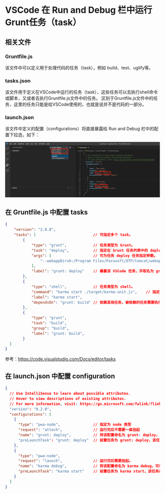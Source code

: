 # VSCode 在 Run and Debug 栏中运行Grunt任务（task）

## 相关文件

### Gruntfile.js

该文件中可以定义用于处理代码的任务（task），例如 build、test、uglify等。

### tasks.json

该文件用于定义在VSCode中运行的任务（task），这些任务可以去执行shell命令或脚本，又或者去执行Gruntfile.js文件中的任务。
区别于Gruntfile.js文件中的任务，这里的任务只能是给VSCode使用的，也就是说并不是代码的一部分。

### launch.json

该文件中定义的配置（configurations）将直接暴露给 Run and Debug 栏中的配置下拉选，如下：

![Run and Debug栏中的配置选项](./images/Run-and-Debug-configuration.jpg "Run and Debug栏中的配置选项")

## 在 Gruntfile.js 中配置 tasks

```json
{
	"version": "2.0.0",
	"tasks": [                          // 可指定多个 task。
        {
            "type": "grunt",            // 任务类型为 Grunt。
            "task": "deploy",           // 指定在 Grunt 任务列表中的 deploy 任务。
            "args": [                   // 可为任务 deploy 任务指定参数。
                "--webappDir=D:/Program Files/Parasoft/DTP/tomcat/webapps/grs"
            ],
            "label": "grunt: deploy"    // 暴露该 VSCode 任务，并取名为 grunt: deploy。稍后可以在 launch.json 使用该名称来调用该任务。
        },
        {
            "type": "shell",            // 任务类型为 shell。
            "command": "karma start ./target/karma-unit.js",    // 指定 shell 命令行。
            "label": "karma start",
            "dependsOn": "grunt: build" // 依赖其他任务，被依赖的任务需要执行完毕后才开始执行该任务。
        },
        {
            "type": "grunt",
            "task": "build",
            "group": "build",
            "label": "grunt: build",
        }
  ]
}
```

参考：https://code.visualstudio.com/Docs/editor/tasks

## 在 launch.json 中配置 configuration

```json
{
  // Use IntelliSense to learn about possible attributes.
  // Hover to view descriptions of existing attributes.
  // For more information, visit: https://go.microsoft.com/fwlink/?linkid=830387
  "version": "0.2.0",
  "configurations": [
    {
      "type": "pwa-node",               // 指定为 node 类型
      "request": "attach",              // 运行完后不需要一直挂起
      "name": "grunt: deploy",          // 将该配置命名为 grunt: deploy，可以在 Run and Debug 栏中的下拉选查看。
      "preLaunchTask": "grunt: deploy"  // 前置任务为 grunt: deploy，该任务存在与 tasks.json 中，因为当前配置没有其他特殊操作，所以该配置则被认为是专门执行grunt: deploy 任务的。
    },
    {
      "type": "pwa-node",
      "request": "launch",              // 运行完后需要挂起。
      "name": "karma debug",            // 将该配置命名为 karma debug，可以在 Run and Debug 栏中的下拉选查看。
      "preLaunchTask": "karma start"    // 前置任务为 karma start，该任务存在与 tasks.json 中，因为当前配置没有其他特殊操作，所以该配置则被认为是专门执行 karma start 任务的。
    }
  ]
}
```